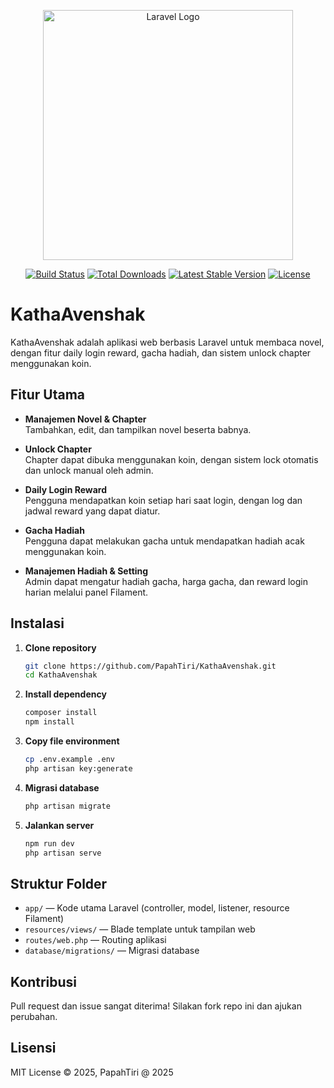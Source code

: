 <p align="center"><a href="https://laravel.com" target="_blank"><img src="https://raw.githubusercontent.com/laravel/art/master/logo-lockup/5%20SVG/2%20CMYK/1%20Full%20Color/laravel-logolockup-cmyk-red.svg" width="400" alt="Laravel Logo"></a></p>

<p align="center">
<a href="https://github.com/laravel/framework/actions"><img src="https://github.com/laravel/framework/workflows/tests/badge.svg" alt="Build Status"></a>
<a href="https://packagist.org/packages/laravel/framework"><img src="https://img.shields.io/packagist/dt/laravel/framework" alt="Total Downloads"></a>
<a href="https://packagist.org/packages/laravel/framework"><img src="https://img.shields.io/packagist/v/laravel/framework" alt="Latest Stable Version"></a>
<a href="https://packagist.org/packages/laravel/framework"><img src="https://img.shields.io/packagist/l/laravel/framework" alt="License"></a>
</p>

# KathaAvenshak

KathaAvenshak adalah aplikasi web berbasis Laravel untuk membaca novel, dengan fitur daily login reward, gacha hadiah, dan sistem unlock chapter menggunakan koin.

## Fitur Utama

- **Manajemen Novel & Chapter**  
  Tambahkan, edit, dan tampilkan novel beserta babnya.

- **Unlock Chapter**  
  Chapter dapat dibuka menggunakan koin, dengan sistem lock otomatis dan unlock manual oleh admin.

- **Daily Login Reward**  
  Pengguna mendapatkan koin setiap hari saat login, dengan log dan jadwal reward yang dapat diatur.

- **Gacha Hadiah**  
  Pengguna dapat melakukan gacha untuk mendapatkan hadiah acak menggunakan koin.

- **Manajemen Hadiah & Setting**  
  Admin dapat mengatur hadiah gacha, harga gacha, dan reward login harian melalui panel Filament.

## Instalasi

1. **Clone repository**
    ```sh
    git clone https://github.com/PapahTiri/KathaAvenshak.git
    cd KathaAvenshak
    ```

2. **Install dependency**
    ```sh
    composer install
    npm install
    ```

3. **Copy file environment**
    ```sh
    cp .env.example .env
    php artisan key:generate
    ```

4. **Migrasi database**
    ```sh
    php artisan migrate
    ```

5. **Jalankan server**
    ```sh
    npm run dev
    php artisan serve
    ```

## Struktur Folder

- `app/` — Kode utama Laravel (controller, model, listener, resource Filament)
- `resources/views/` — Blade template untuk tampilan web
- `routes/web.php` — Routing aplikasi
- `database/migrations/` — Migrasi database

## Kontribusi

Pull request dan issue sangat diterima! Silakan fork repo ini dan ajukan perubahan.

## Lisensi

MIT License © 2025, PapahTiri @ 2025
